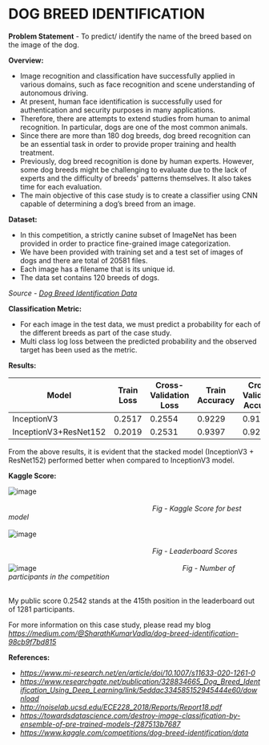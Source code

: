 # DOG BREED IDENTIFICATION
**Problem Statement** - To predict/ identify the name of the breed based on the image of the dog.

**Overview:**

- Image recognition and classification have successfully applied in various domains, such as face recognition and scene understanding of autonomous driving.
- At present, human face identification is successfully used for authentication and security purposes in many applications.
- Therefore, there are attempts to extend studies from human to animal recognition. In particular, dogs are one of the most common animals.
- Since there are more than 180 dog breeds, dog breed recognition can be an essential task in order to provide proper training and health treatment.
- Previously, dog breed recognition is done by human experts. However, some dog breeds might be challenging to evaluate due to the lack of experts and the difficulty of breeds' patterns themselves. It also takes time for each evaluation.
- The main objective of this case study is to create a classifier using CNN capable of determining a dog’s breed from an image.

**Dataset:**

- In this competition, a strictly canine subset of ImageNet has been provided in order to practice fine-grained image categorization.
- We have been provided with training set and a test set of images of dogs and there are total of 20581 files.
- Each image has a filename that is its unique id.
- The data set contains 120 breeds of dogs.

*Source - [Dog Breed Identification Data](https://www.kaggle.com/competitions/dog-breed-identification/data)*

**Classification Metric:**
- For each image in the test data, we must predict a probability for each of the different breeds as part of the case study.
- Multi class log loss between the predicted probability and the observed target has been used as the metric.

**Results:**

| Model | Train Loss | Cross-Validation Loss | Train Accuracy | Cross-Validation Accuracy |
|----------|----------|----------|----------|----------|
| InceptionV3    | 0.2517   | 0.2554   | 0.9229   | 0.9188   |
| InceptionV3+ResNet152    | 0.2019 | 0.2531 | 0.9397  | 0.9226   |

From the above results, it is evident that the stacked model (InceptionV3 + ResNet152) performed better when compared to InceptionV3 model.

**Kaggle Score:**

![image](https://github.com/user-attachments/assets/c16955a8-cb4f-48f5-a246-485b016964f0)
<br><br>
$~~~~~~~~~~~~~~~~~~~~~~~~~~~~~~~~~~~~~~~~~~~~~~~~~~~~~~~~~~~~~~~~~~~~~~~~$ *Fig - Kaggle Score for best model*
<br><br>
![image](https://github.com/user-attachments/assets/3498e3a0-f163-4a64-a16f-9a6614db0925)
<br><br>
$~~~~~~~~~~~~~~~~~~~~~~~~~~~~~~~~~~~~~~~~~~~~~~~~~~~~~~~~~~~~~~~~~~~~~~~~$ *Fig - Leaderboard Scores*
<br><br>
![image](https://github.com/user-attachments/assets/1292470e-dc51-4358-8ffe-d5c598c99db5)
$~~~~~~~~~~~~~~~~~~~~~~~~~~~~~~~~~~~~~~~~~~~~~~~~~~~~~~~~~~~~~~~~~~~~~~~~$ *Fig - Number of participants in the competition*
<br><br>

My public score 0.2542 stands at the 415th position in the leaderboard out of 1281 participants.

For more information on this case study, please read my blog <br>
*https://medium.com/@SharathKumarVadla/dog-breed-identification-98cb9f7bd815*

**References:**

- *https://www.mi-research.net/en/article/doi/10.1007/s11633-020-1261-0*
- *https://www.researchgate.net/publication/328834665_Dog_Breed_Identification_Using_Deep_Learning/link/5eddac334585152945444e60/download*
- *http://noiselab.ucsd.edu/ECE228_2018/Reports/Report18.pdf*
- *https://towardsdatascience.com/destroy-image-classification-by-ensemble-of-pre-trained-models-f287513b7687*
- *https://www.kaggle.com/competitions/dog-breed-identification/data*

